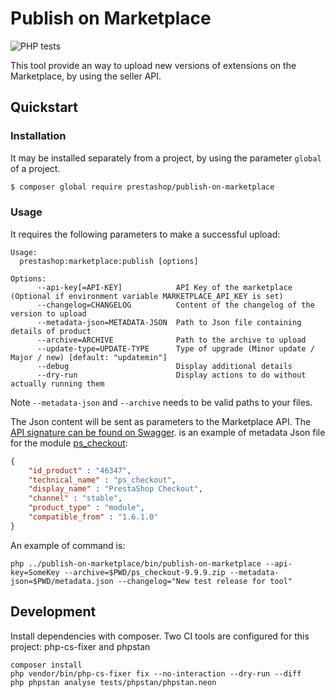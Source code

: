 # Publish on Marketplace

![PHP tests](https://github.com/PrestaShopCorp/publish-on-marketplace/workflows/PHP%20tests/badge.svg)

This tool provide an way to upload new versions of extensions on the Marketplace, by using the seller API.

## Quickstart

### Installation

It may be installed separately from a project, by using the parameter `global`  of a project.

```bash
$ composer global require prestashop/publish-on-marketplace
```

### Usage

It requires the following parameters to make a successful upload:

```
Usage:
  prestashop:marketplace:publish [options]

Options:
      --api-key[=API-KEY]            API Key of the marketplace (Optional if environment variable MARKETPLACE_API_KEY is set)
      --changelog=CHANGELOG          Content of the changelog of the version to upload
      --metadata-json=METADATA-JSON  Path to Json file containing details of product
      --archive=ARCHIVE              Path to the archive to upload
      --update-type=UPDATE-TYPE      Type of upgrade (Minor update / Major / new) [default: "updatemin"]
      --debug                        Display additional details
      --dry-run                      Display actions to do without actually running them
```

Note `--metadata-json` and `--archive` needs to be valid paths to your files.

The Json content will be sent as parameters to the Marketplace API. The [API signature can be found on Swagger](https://app.swaggerhub.com/apis/Addons/PushModules/1.0.0#/free). is an example of metadata Json file for the module [ps_checkout](https://github.com/PrestaShopCorp/ps_checkout):

```json
{
    "id_product" : "46347",
    "technical_name" : "ps_checkout",
    "display_name" : "PrestaShop Checkout",
    "channel" : "stable",
    "product_type" : "module",
    "compatible_from" : "1.6.1.0"
}
```

An example of command is:

```
php ../publish-on-marketplace/bin/publish-on-marketplace --api-key=SomeKey --archive=$PWD/ps_checkout-9.9.9.zip --metadata-json=$PWD/metadata.json --changelog="New test release for tool"
```

## Development

Install dependencies with composer. Two CI tools are configured for this project: php-cs-fixer and phpstan

```
composer install
php vendor/bin/php-cs-fixer fix --no-interaction --dry-run --diff
php phpstan analyse tests/phpstan/phpstan.neon
```
